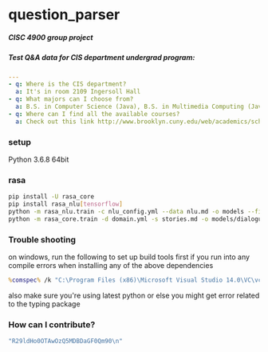 # question_parser
##### CISC 4900 group project

##### Test Q&A data for CIS department undergrad program:
```yaml
---
- q: Where is the CIS department?
  a: It's in room 2109 Ingersoll Hall
- q: What majors can I choose from?
  a: B.S. in Computer Science (Java), B.S. in Multimedia Computing (Java), and B.S. in Information Systems (Java)
- q: Where can I find all the available courses?
  a: Check out this link http://www.brooklyn.cuny.edu/web/academics/schools/naturalsciences/departments/computers/graduate/courses_g.php?sch=n&div=G&disc=CISC.&department=22&dept_id=109
```

### setup
Python 3.6.8
64bit

### rasa
```sh
pip install -U rasa_core
pip install rasa_nlu[tensorflow]
python -m rasa_nlu.train -c nlu_config.yml --data nlu.md -o models --fixed_model_name nlu --project current --verbose
python -m rasa_core.train -d domain.yml -s stories.md -o models/dialogue

```

### Trouble shooting
on windows, run the following to set up build tools first if you run into any compile errors when installing any of the above dependencies
```cmd
%comspec% /k "C:\Program Files (x86)\Microsoft Visual Studio 14.0\VC\vcvarsall.bat" amd64 8.1
```
also make sure you're using latest python or else you might get error related to the typing package

### How can I contribute?
```ruby
"R29ldHo0OTAwOzQ5MDBDaGF0Qm90\n"
```